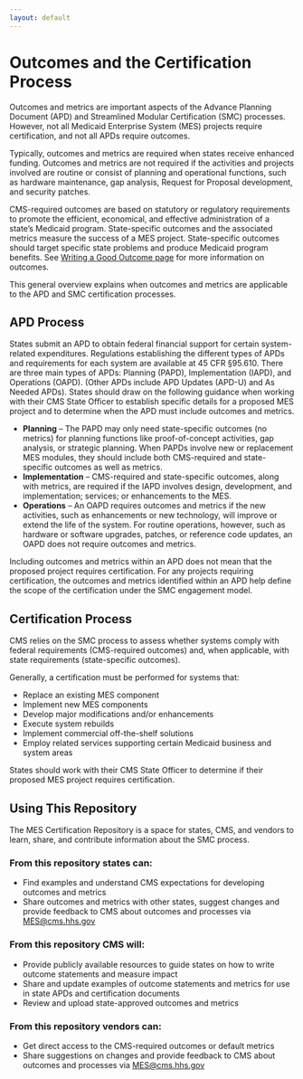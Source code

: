 ```yaml
---
layout: default
---
```

# Outcomes and the Certification Process
Outcomes and metrics are important aspects of the Advance Planning Document (APD) and Streamlined Modular Certification (SMC) processes. However, not all Medicaid Enterprise System (MES) projects require certification, and not all APDs require outcomes.

Typically, outcomes and metrics are required when states receive enhanced funding. Outcomes and metrics are not required if the activities and projects involved are routine or consist of planning and operational functions, such as hardware maintenance, gap analysis, Request for Proposal development, and security patches.

CMS-required outcomes are based on statutory or regulatory requirements to promote the efficient, economical, and effective administration of a state’s Medicaid program. State-specific outcomes and the associated metrics measure the success of a MES project. State-specific outcomes should target specific state problems and produce Medicaid program benefits. See [Writing a Good Outcome page]({{site.baseurl}}/writing-outcome-statements) for more information on outcomes.

This general overview explains when outcomes and metrics are applicable to the APD and SMC certification processes.

## APD Process 
States submit an APD to obtain federal financial support for certain system-related expenditures. Regulations establishing the different types of APDs and requirements for each system are available at 45 CFR §95.610. There are three main types of APDs: Planning (PAPD), Implementation (IAPD), and Operations (OAPD). (Other APDs include APD Updates (APD-U) and As Needed APDs). States should draw on the following guidance when working with their CMS State Officer to establish specific details for a proposed MES project and to determine when the APD must include outcomes and metrics.

-	**Planning** – The PAPD may only need state-specific outcomes (no metrics) for planning functions like proof-of-concept activities, gap analysis, or strategic planning. When PAPDs involve new or replacement MES modules, they should include both CMS-required and state-specific outcomes as well as metrics.
-	**Implementation** – CMS-required and state-specific outcomes, along with metrics, are required if the IAPD involves design, development, and implementation; services; or enhancements to the MES.
-	**Operations** – An OAPD requires outcomes and metrics if the new activities, such as enhancements or new technology, will improve or extend the life of the system. For routine operations, however, such as hardware or software upgrades, patches, or reference code updates, an OAPD does not require outcomes and metrics.

Including outcomes and metrics within an APD does not mean that the proposed project requires certification. For any projects requiring certification, the outcomes and metrics identified within an APD help define the scope of the certification under the SMC engagement model.

## Certification Process 
CMS relies on the SMC process to assess whether systems comply with federal requirements (CMS-required outcomes) and, when applicable, with state requirements (state-specific outcomes).

Generally, a certification must be performed for systems that:
-	Replace an existing MES component
-	Implement new MES components
-	Develop major modifications and/or enhancements
-	Execute system rebuilds
-	Implement commercial off-the-shelf solutions
-	Employ related services supporting certain Medicaid business and system areas

States should work with their CMS State Officer to determine if their proposed MES project requires certification.

## Using This Repository 
The MES Certification Repository is a space for states, CMS, and vendors to learn, share, and contribute information about the SMC process.

### From this repository states can: 
-	Find examples and understand CMS expectations for developing outcomes and metrics
-	Share outcomes and metrics with other states, suggest changes and provide feedback to CMS about outcomes and processes via <MES@cms.hhs.gov>

### From this repository CMS will: 
-	Provide publicly available resources to guide states on how to write outcome statements and measure impact
-	Share and update examples of outcome statements and metrics for use in state APDs and certification documents
-	Review and upload state-approved outcomes and metrics

### From this repository vendors can: 
-	Get direct access to the CMS-required outcomes or default metrics
-	Share suggestions on changes and provide feedback to CMS about outcomes and processes via <MES@cms.hhs.gov>
